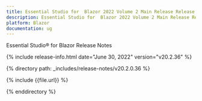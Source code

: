 ```yaml
---
title: Essential Studio for  Blazor 2022 Volume 2 Main Release Release Notes  
description: Essential Studio for  Blazor 2022 Volume 2 Main Release Release Notes  
platform: Blazor
documentation: ug
---
```


Essential Studio&reg; for  Blazor  Release Notes  

{% include release-info.html date="June 30, 2022"  version="v20.2.36" %} 


{% directory path: _includes/release-notes/v20.2.0.36 %}

{% include {{file.url}} %}

{% enddirectory %}
